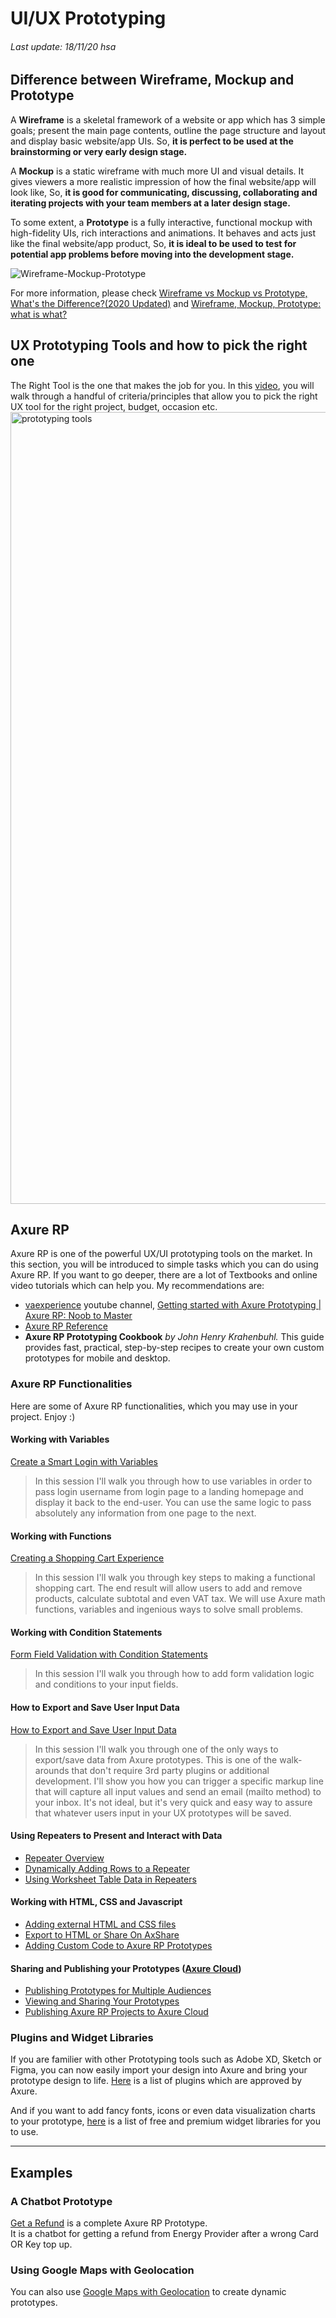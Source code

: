 # UI/UX Prototyping 
###### Last update: 18/11/20 hsa
## Difference between Wireframe, Mockup and Prototype
A **Wireframe** is a skeletal framework of a website or app which has 3 simple goals; present the main page contents, outline the page structure and layout and display basic website/app UIs. So, **it is perfect to be used at the brainstorming or very early design stage.**

A **Mockup** is a static wireframe with much more UI and visual details. It gives viewers a more realistic impression of how the final website/app will look like, So, **it is good for communicating, discussing, collaborating and iterating projects with your team members at a later design stage.**

To some extent, a **Prototype** is a fully interactive, functional mockup with high-fidelity UIs, rich interactions and animations. It behaves and acts just like the final website/app product, So, **it is ideal to be used to test for potential app problems before moving into the development stage.**

![Wireframe-Mockup-Prototype](https://user-images.githubusercontent.com/44829900/98550049-e0b27880-229b-11eb-97dd-e58e7e1e583d.jpg) 

For more information, please check [Wireframe vs Mockup vs Prototype, What's the Difference?(2020 Updated)](https://www.mockplus.com/blog/post/wireframe-mockup-prototype-selection-of-prototyping-tools) and [Wireframe, Mockup, Prototype: what is what?](https://uxplanet.org/wireframe-mockup-prototype-what-is-what-8cf2966e5a8b)

## UX Prototyping Tools and how to pick the right one 
The Right Tool is the one that makes the job for you. In this [video](https://youtu.be/J4XuVHffOUI), you will walk through a handful of criteria/principles that allow you to pick the right UX tool for the right project, budget, occasion etc. <img width="1267" alt="prototyping tools" src="https://user-images.githubusercontent.com/44829900/98557629-bca76500-22a4-11eb-8fc1-0ad78bd1f1ce.png">

## Axure RP
Axure RP is one of the powerful UX/UI prototyping tools on the market. In this section, you will be introduced to simple tasks which you can do using Axure RP. If you want to go deeper, there are a lot of Textbooks and online video tutorials which can help you. My recommendations are:
- [vaexperience](https://www.youtube.com/channel/UCMEQZDhP_k_YkFnwoCgT7SQ) youtube channel, [Getting started with Axure Prototyping | Axure RP: Noob to Master](https://www.youtube.com/watch?v=vzV2d2KxzWI&list=PLM2Dd2NIn2CrF2V-xQyZ_Nk3vQNUl2UCG)
- [Axure RP Reference](https://docs.axure.com/axure-rp/reference/getting-started-video/)
- **Axure RP Prototyping Cookbook** *by John Henry Krahenbuhl.* This guide provides fast, practical, step-by-step recipes to create your own custom prototypes for mobile and desktop. 

### Axure RP Functionalities
Here are some of Axure RP functionalities, which you may use in your project. Enjoy :)
#### Working with Variables
[Create a Smart Login with Variables](https://youtu.be/kOLbbgCCY7k)
> In this session I'll walk you through how to use variables in order to pass login username from login page to a landing homepage and display it back to the end-user. You can use the same logic to pass absolutely any information from one page to the next.
#### Working with Functions
[Creating a Shopping Cart Experience](https://youtu.be/Wg-omH7EFAU)
> In this session I'll walk you through key steps to making a functional shopping cart. The end result will allow users to add and remove products, calculate subtotal and even VAT tax. We will use Axure math functions, variables and ingenious ways to solve small problems.
#### Working with Condition Statements
[Form Field Validation with Condition Statements](https://youtu.be/IjOovDR3CrE)
> In this session I'll walk you through how to add form validation logic and conditions to your input fields.
#### How to Export and Save User Input Data
[How to Export and Save User Input Data](https://youtu.be/YuZfrajUhvc)
> In this session I'll walk you through one of the only ways to export/save data from Axure prototypes. This is one of the walk-arounds that don't require 3rd party plugins or additional development. I'll show you how you can trigger a specific markup line that will capture all input values and send an email (mailto method) to your inbox. It's not ideal, but it's very quick and easy way to assure that whatever users input in your UX prototypes will be saved.
#### Using Repeaters to Present and Interact with Data
- [Repeater Overview](https://fwd.axure.com/e2t/tc/VVSd-f8FltkxW14fBqk8XZGk8W3cF4jk4j35SZMZjDWt3p_97V1-WJV7CgWj9V6RWp18vm7b8VkfVn_2Y5RwlW72kRwq4Zzdt_W6GNq104R1xR9VvsZRQ7MgFVKW47Mmsn8nVCVXW3FB3tn2vzK6bW4m1Yyj36vz9gW7CvNY63n-rtbW50D-Fp82lKgZW1-T-t44DHJDWVm0Ymc4fH4QxW5H00fZ98b0j7W2CLBzs8Q0Z70VNtCj85YBB3LW8tF8133dkhDtW7RFHxY1nRV2XW7LKBgB866LL-W57DDF8168904W7BT4kX2NXCwDW2jdCJn1s5tFDW1yJw0S2qCWjQW2FhYTL2DQ6CmW48SyWg8MmscL3bnF1)
- [Dynamically Adding Rows to a Repeater](https://fwd.axure.com/e2t/tc/VVSd-f8FltkxW14fBqk8XZGk8W3cF4jk4j35SZMZjDWt3p_97V1-WJV7CgFYyW8YkNPH8n-rQ9W7612zw7tQyXkW2BVt567T6Hb0W84Sc961P9HH0W5y6K6f6xHRKFW2xPlGj6Db6KHM2v7q0jBrNHW6tRb263yMdwVW4_yQg41TYyNlW2NTN5_5HgSCCW7J_bT189pG5JF9fkvFtLfjhW5ThN8C8bdG1sN4sDLKGC45PPW5tl4yy8zLSmYW5w4NTV2299MxW4921X-2RtLH0VQdfNK19F4QsVKtss13C0MLkW1sfW1g8lfjT2W25HSB-79wpx1W77fjTF1qHk24W7gR2CJ8swf8XW2sRC5F75lBlv32fY1)
- [Using Worksheet Table Data in Repeaters](https://youtu.be/Cnvb1kt9oKk)
#### Working with HTML, CSS and Javascript
- [Adding external HTML and CSS files](https://github.com/sawubona-gmbh/KETE-HS20-WORK/blob/master/LB6c-Cognitive%20Services/John%20Krahenbuhl%20-%20Axure%20RP%20Prototyping%20Cookbook-PACKT%20(2014)-Chapter%202.pdf)
- [Export to HTML or Share On AxShare](https://youtu.be/CJhAOLE0iig)
- [Adding Custom Code to Axure RP Prototypes](https://docs.axure.com/axure-cloud/reference/plugins/)
#### Sharing and Publishing your Prototypes ([Axure Cloud](www.axure.cloud))
- [Publishing Prototypes for Multiple Audiences](https://www.axure.com/blog/publishing-prototypes-multiple-audiences)
- [Viewing and Sharing Your Prototypes](https://docs.axure.com/axure-rp/reference/viewing-sharing-prototypes/)
- [Publishing Axure RP Projects to Axure Cloud](https://docs.axure.com/axure-cloud/reference/publishing-axure-rp-projects/)
### Plugins and Widget Libraries
If you are familier with other Prototyping tools such as Adobe XD, Sketch or Figma, you can now easily import your design into Axure and bring your prototype design to life. [Here](https://www.axure.com/blog/category/axure-plugins) is a list of plugins which are approved by Axure.

And if you want to add fancy fonts, icons or even data visualization charts to your prototype, [here](https://www.axure.com/support/download-widget-libraries) is a list of free and premium widget libraries for you to use.

---
## Examples
### A Chatbot Prototype
[Get a Refund](https://github.com/sawubona-gmbh/KETE-HS20-WORK/blob/master/LB6c-UI-UX-Prototyping/Get%20a%20Refund.rp) is a complete Axure RP Prototype.  
It is a chatbot for getting a refund from Energy Provider after a wrong Card OR Key top up. 

### Using Google Maps with Geolocation
You can also use [Google Maps with Geolocation](https://github.com/sawubona-gmbh/KETE-HS20-WORK/blob/master/LB6c-UI-UX-Prototyping/John%20Krahenbuhl%20-%20Axure%20RP%20Prototyping%20Cookbook-PACKT%20(2014)-Chapter%202.pdf) to create dynamic prototypes.
